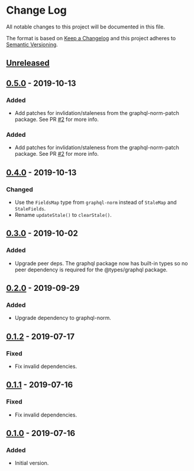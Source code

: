 # Change Log

All notable changes to this project will be documented in this file.

The format is based on [Keep a Changelog](http://keepachangelog.com/)
and this project adheres to [Semantic Versioning](http://semver.org/).

## [Unreleased](https://github.com/dividab/graphql-norm-stale/compare/v0.5.0...master)

## [0.5.0](https://github.com/dividab/graphql-norm-stale/compare/v0.4.0...v0.5.0) - 2019-10-13

### Added

- Add patches for invlidation/staleness from the graphql-norm-patch package. See PR [#2](https://github.com/dividab/graphql-norm-stale/pull/2) for more info.

### Added

- Add patches for invlidation/staleness from the graphql-norm-patch package. See PR [#2](https://github.com/dividab/graphql-norm-stale/pull/2) for more info.

## [0.4.0](https://github.com/dividab/graphql-norm-stale/compare/v0.3.0...v0.4.0) - 2019-10-13

### Changed

- Use the `FieldsMap` type from `graphql-norm` instead of `StaleMap` and `StaleFields`.
- Rename `updateStale()` to `clearStale()`.

## [0.3.0](https://github.com/dividab/graphql-norm-stale/compare/v0.2.0...v0.3.0) - 2019-10-02

### Added

- Upgrade peer deps. The graphql package now has built-in types so no peer dependency is required for the @types/graphql package.

## [0.2.0](https://github.com/dividab/graphql-norm-stale/compare/v0.1.2...v0.2.0) - 2019-09-29

### Added

- Upgrade dependency to graphql-norm.

## [0.1.2](https://github.com/dividab/graphql-norm-stale/compare/v0.1.1...v0.1.2) - 2019-07-17

### Fixed

- Fix invalid dependencies.

## [0.1.1](https://github.com/dividab/graphql-norm-stale/compare/v0.1.0...v0.1.1) - 2019-07-16

### Fixed

- Fix invalid dependencies.

## [0.1.0](https://github.com/dividab/graphql-norm-stale/compare/...v0.1.0) - 2019-07-16

### Added

- Initial version.
